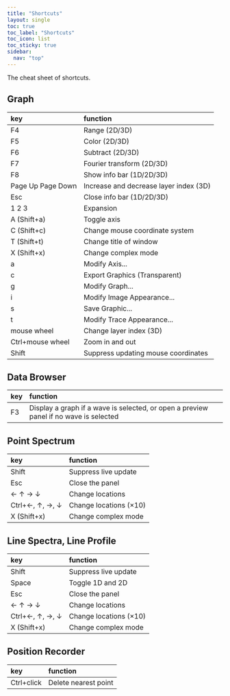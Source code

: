```yaml
---
title: "Shortcuts"
layout: single
toc: true
toc_label: "Shortcuts"
toc_icon: list
toc_sticky: true
sidebar:
  nav: "top"
---
```

The cheat sheet of shortcuts.

## Graph

| key | function |
|:---|:---|
| <span class="shortcuts_key">F4</span> | Range (2D/3D) |
| <span class="shortcuts_key">F5</span> | Color (2D/3D) |
| <span class="shortcuts_key">F6</span> | Subtract (2D/3D) |
| <span class="shortcuts_key">F7</span> | Fourier transform (2D/3D) |
| <span class="shortcuts_key">F8</span> | Show info bar (1D/2D/3D) |
| <span class="shortcuts_key">Page Up</span> <span class="shortcuts_key">Page Down</span> | Increase and decrease layer index (3D) |
| <span class="shortcuts_key">Esc</span> | Close info bar (1D/2D/3D) |
| <span class="shortcuts_key">1</span> <span class="shortcuts_key">2</span> <span class="shortcuts_key">3</span> | Expansion |
| <span class="shortcuts_key">A</span> (<span class="shortcuts_key">Shift</span>+<span class="shortcuts_key">a</span>) | Toggle <span class="shortcuts_hint">a</span>xis |
| <span class="shortcuts_key">C</span> (<span class="shortcuts_key">Shift</span>+<span class="shortcuts_key">c</span>) | Change mouse <span class="shortcuts_hint">c</span>oordinate system |
| <span class="shortcuts_key">T</span> (<span class="shortcuts_key">Shift</span>+<span class="shortcuts_key">t</span>) | Change <span class="shortcuts_hint">t</span>itle of window |
| <span class="shortcuts_key">X</span> (<span class="shortcuts_key">Shift</span>+<span class="shortcuts_key">x</span>) | Change comple<span class="shortcuts_hint">x</span> mode |
| <span class="shortcuts_key">a</span> | Modify <span class="shortcuts_hint">A</span>xis... |
| <span class="shortcuts_key">c</span> | Export Graphics (Transparent) |
| <span class="shortcuts_key">g</span> | Modify <span class="shortcuts_hint">G</span>raph... |
| <span class="shortcuts_key">i</span> | Modify <span class="shortcuts_hint">I</span>mage Appearance... |
| <span class="shortcuts_key">s</span> | <span class="shortcuts_hint">S</span>ave Graphic... |
| <span class="shortcuts_key">t</span> | Modify <span class="shortcuts_hint">T</span>race Appearance... |
| <span class="shortcuts_key">mouse wheel</span> | Change layer index (3D) |
| <span class="shortcuts_key">Ctrl</span>+<span class="shortcuts_key">mouse wheel</span> | Zoom in and out |
| <span class="shortcuts_key">Shift</span> | Suppress updating mouse coordinates |

## Data Browser

| key | function |
|:---|:---|
| <span class="shortcuts_key">F3</span> | Display a graph if a wave is selected, or open a preview panel if no wave is selected |

## Point Spectrum

| key | function |
|:---|:---|
| <span class="shortcuts_key">Shift</span> | Suppress live update |
| <span class="shortcuts_key">Esc</span> | Close the panel |
| <span class="shortcuts_key">&#8592;</span> <span class="shortcuts_key">&#8593;</span> <span class="shortcuts_key">&#8594;</span> <span class="shortcuts_key">&#8595;</span> | Change locations |
| <span class="shortcuts_key">Ctrl</span>+<span class="shortcuts_key">&#8592;</span>, <span class="shortcuts_key">&#8593;</span>, <span class="shortcuts_key">&#8594;</span>, <span class="shortcuts_key">&#8595;</span> | Change locations (&#215;10) |
| <span class="shortcuts_key">X</span> (<span class="shortcuts_key">Shift</span>+<span class="shortcuts_key">x</span>) | Change comple<span class="shortcuts_hint">x</span> mode |

## Line Spectra, Line Profile

| key | function |
|:---|:---|
| <span class="shortcuts_key">Shift</span> | Suppress live update |
| <span class="shortcuts_key">Space</span> | Toggle 1D and 2D |
| <span class="shortcuts_key">Esc</span> | Close the panel |
| <span class="shortcuts_key">&#8592;</span> <span class="shortcuts_key">&#8593;</span> <span class="shortcuts_key">&#8594;</span> <span class="shortcuts_key">&#8595;</span> | Change locations |
| <span class="shortcuts_key">Ctrl</span>+<span class="shortcuts_key">&#8592;</span>, <span class="shortcuts_key">&#8593;</span>, <span class="shortcuts_key">&#8594;</span>, <span class="shortcuts_key">&#8595;</span> | Change locations (&#215;10) |
| <span class="shortcuts_key">X</span> (<span class="shortcuts_key">Shift</span>+<span class="shortcuts_key">x</span>) | Change comple<span class="shortcuts_hint">x</span> mode |

## Position Recorder

| key | function |
|:---|:---|
| <span class="shortcuts_key">Ctrl</span>+<span class="shortcuts_key">click</span> | Delete nearest point |

